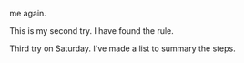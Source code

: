 me again.

This is my second try.
I have found the rule.

Third try on Saturday.
I've made a list to summary the steps.
